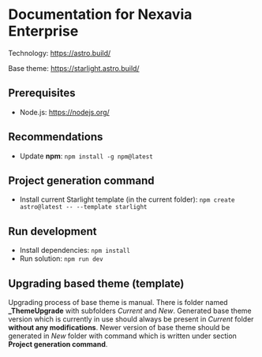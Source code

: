 # Documentation for Nexavia Enterprise

Technology: https://astro.build/

Base theme: https://starlight.astro.build/

## Prerequisites
- Node.js: https://nodejs.org/

## Recommendations
- Update **npm**: ``npm install -g npm@latest``

## Project generation command
- Install current Starlight template (in the current folder): ``npm create astro@latest -- --template starlight``

## Run development
- Install dependencies: ``npm install``
- Run solution: ``npm run dev``

## Upgrading based theme (template)
Upgrading process of base theme is manual. There is folder named **_ThemeUpgrade** with subfolders *Current* and *New*.
Generated base theme version which is currently in use should always be present in *Current* folder **without any modifications**.
Newer version of base theme should be generated in *New* folder with command which is written under section **Project generation command**.
